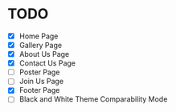 # TODO

- [X] Home Page  
- [X] Gallery Page  
- [X] About Us Page  
- [X] Contact Us Page  
- [ ] Poster Page  
- [ ] Join Us Page  
- [X] Footer Page
- [ ] Black and White Theme Comparability Mode
